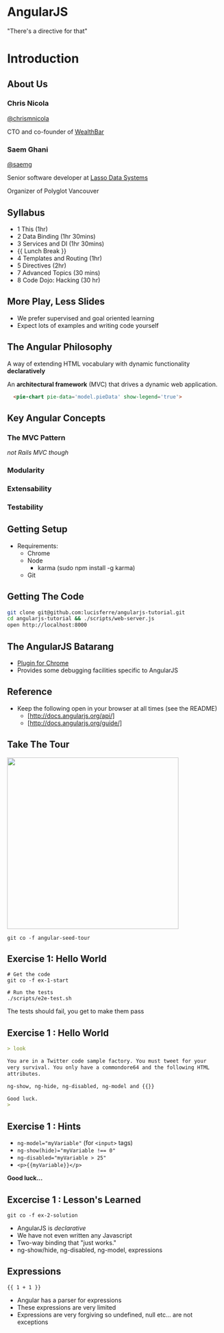 # AngularJS

"There's a directive for that"



# Introduction


## About Us

### Chris Nicola

[@chrismnicola](http://twitter.com/chrismnicola)

CTO and co-founder of [WealthBar](http://wealthbar.com)

### Saem Ghani

[@saemg](http://twitter.com/saemg)

Senior software developer at [Lasso Data Systems](http://lassocrm.com)

Organizer of Polyglot Vancouver


## Syllabus

- 1 This (1hr)
- 2 Data Binding (1hr 30mins)
- 3 Services and DI (1hr 30mins)
- {{ Lunch Break }}
- 4 Templates and Routing (1hr)
- 5 Directives (2hr)
- 7 Advanced Topics (30 mins)
- 8 Code Dojo: Hacking (30 hr)


## More Play, Less Slides

- We prefer supervised and goal oriented learning
- Expect lots of examples and writing code yourself


## The Angular Philosophy

A way of extending HTML vocabulary with dynamic functionality **declaratively**

An **architectural framework** (MVC) that drives a dynamic web application.

```html
  <pie-chart pie-data='model.pieData' show-legend='true'>
```


## Key Angular Concepts

### The MVC Pattern
_not Rails MVC though_
### Modularity
### Extensability
### Testability


## Getting Setup

- Requirements:
  - Chrome
  - Node
    - karma (sudo npm install -g karma)
  - Git


## Getting The Code

```bash
git clone git@github.com:lucisferre/angularjs-tutorial.git
cd angularjs-tutorial && ./scripts/web-server.js
open http://localhost:8000
```


## The AngularJS Batarang
- [Plugin for Chrome](https://chrome.google.com/webstore/detail/angularjs-batarang/ighdmehidhipcmcojjgiloacoafjmpfk?hl=en)
- Provides some debugging facilities specific to AngularJS


## Reference
- Keep the following open in your browser at all times (see the README)
  - [http://docs.angularjs.org/api/]
  - [http://docs.angularjs.org/guide/]


## Take The Tour

<img src="assets/tourguide.jpg" height="400">

`git co -f angular-seed-tour`


## Exercise 1: Hello World

```
# Get the code
git co -f ex-1-start

# Run the tests
./scripts/e2e-test.sh
```

The tests should fail, you get to make them pass


## Exercise 1 : Hello World

```markdown
> look

You are in a Twitter code sample factory. You must tweet for your
very survival. You only have a commondore64 and the following HTML
attributes.

ng-show, ng-hide, ng-disabled, ng-model and {{}}

Good luck.
>
```


## Exercise 1 : Hints

- `ng-model="myVariable"` (for `<input>` tags)
- `ng-show(hide)="myVariable !== 0"`
- `ng-disabled="myVariable > 25"`
- `<p>{{myVariable}}</p>`

__Good luck...__


## Excercise 1 : Lesson's Learned

`git co -f ex-2-solution`

- AngularJS is _declarative_
- We have not even written any Javascript
- Two-way binding that "just works."
- ng-show/hide, ng-disabled, ng-model, expressions


## Expressions

`{{ 1 + 1 }}`

- Angular has a parser for expressions
- These expressions are very limited
- Expressions are very forgiving so undefined, null etc... are not exceptions
